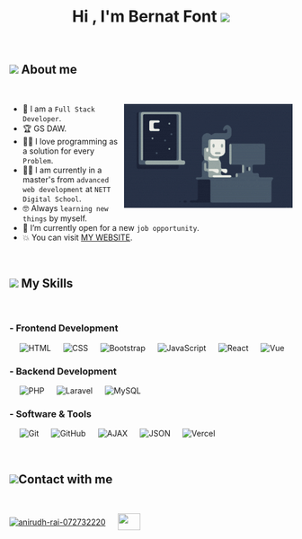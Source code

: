 <h1 align="center">Hi , I'm Bernat Font <img src="https://media.giphy.com/media/hvRJCLFzcasrR4ia7z/giphy.gif" width="35"></h1>

<br>	

## <picture><img src = "https://github.com/7oSkaaa/7oSkaaa/blob/main/Images/about_me.gif?raw=true" width = 50px></picture> About me
<br>

<picture><img alt="Night Coding" src="https://raw.githubusercontent.com/AVS1508/AVS1508/master/assets/Night-Coding.gif" align="right"/></picture>
- :school: I am a `Full Stack Developer`.
- :trophy: GS DAW.
- :technologist: I love programming as a solution for every `Problem`.
- :student: I am currently in a master's from `advanced web development` at `NETT Digital School`.
- :nerd_face: Always `learning new things` by myself.
- :thinking: I’m currently open for a new `job opportunity`.
- :boom: You can visit [MY WEBSITE](https://portfolio-zeta-flame-24.vercel.app/).

<br>

## <img src="https://media.giphy.com/media/ObNTw8Uzwy6KQ/giphy.gif" width="30px"> My Skills
<br>

### - Frontend Development
<p> 
  &emsp;
  <img alt="HTML" src="https://img.shields.io/badge/HTML5%20-%23E34F26.svg?style=plastic&logo=html5&logoColor=white">
  &emsp;
  <img alt="CSS" src="https://img.shields.io/badge/CSS%20-%231572B6.svg?style=plastic&logo=css3&logoColor=white">
  &emsp;
  <img alt="Bootstrap" src="https://img.shields.io/badge/Bootstrap%20-%237952B3.svg?style=plastic&logo=Bootstrap&logoColor=white">
  &emsp;
  <img alt="JavaScript" src="https://img.shields.io/badge/JavaScript%20-%23F7DF1E.svg?style=plastic&logo=javascript&logoColor=black">
  &emsp;
  <img alt="React" src="https://img.shields.io/badge/React-%2361DAFB.svg?style=plastic&logo=React&logoColor=black">
  &emsp;
  <img alt="Vue" src="https://img.shields.io/badge/Vue.js-%234FC08D.svg?style=plastic&logo=Vue.js&logoColor=black">
</p>

### - Backend Development
<p> 
  &emsp;
  <img alt="PHP" src="https://img.shields.io/badge/PHP-%23007396.svg?style=plastic&logo=php&logoColor=white">
  &emsp;
  <img alt="Laravel" src="https://img.shields.io/badge/Laravel-%23FF2D20.svg?style=plastic&logo=laravel&logoColor=white">
  &emsp;
  <img alt="MySQL" src="https://img.shields.io/badge/MySQL-%234479A1.svg?&style=plastic&logo=mysql&logoColor=white"/>
</p>

 ### - Software & Tools
<p>
  &emsp;
  <img alt="Git" src="https://img.shields.io/badge/Git%20-%23F05033.svg?style=plastic&logo=git&logoColor=white">
  &emsp;
  <img alt="GitHub" src="https://img.shields.io/badge/GitHub-%23181717.svg?style=plastic&logo=github&logoColor=white">
  &emsp;
  <img alt="AJAX" src="https://img.shields.io/badge/AJAX-%23005C99.svg?style=plastic&logo=javascript&logoColor=white">
  &emsp;
  <img alt="JSON" img src="https://img.shields.io/badge/JSON-%23000000.svg?style=plastic&logo=json&logoColor=white">
  &emsp;
  <img alt="Vercel" src="https://img.shields.io/badge/Vercel-%23000000.svg?style=plastic&logo=vercel&logoColor=white">
</p>

<br>

## <img src='https://raw.githubusercontent.com/ShahriarShafin/ShahriarShafin/main/Assets/handshake.gif' width="50px">Contact with me
<br>

<p>
  <a href="https://www.linkedin.com/in/bernat-font-gin%C3%A9-07508924b/" target="blank"><img align="center" src="https://raw.githubusercontent.com/rahuldkjain/github-profile-readme-generator/master/src/images/icons/Social/linked-in-alt.svg" alt="anirudh-rai-072732220" height="30" width="40" /></a>
  &emsp;
  <a href = "mailto: oumw.udesh@gmail.com"><img align="center" src="https://seeklogo.com/images/G/gmail-new-2020-logo-32DBE11BB4-seeklogo.com.png" height="30" width="40" /></a>
</p>


